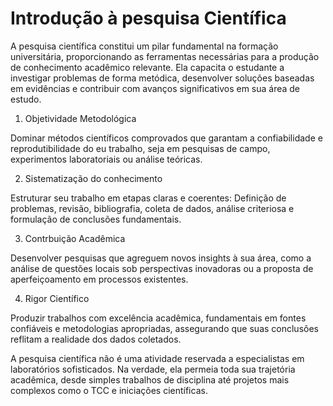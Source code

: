 # Introdução à pesquisa Científica

A pesquisa científica constitui um pilar fundamental na formação universitária, proporcionando as ferramentas necessárias para a produção de conhecimento acadêmico relevante. Ela capacita o estudante a investigar problemas de forma metódica, desenvolver soluções baseadas em evidências e contribuir com avanços significativos em sua área de estudo.

1. Objetividade Metodológica

Dominar métodos científicos comprovados que garantam a confiabilidade e reprodutibilidade do eu trabalho, seja em pesquisas de campo, experimentos laboratoriais ou análise teóricas.

2. Sistematização do conhecimento

Estruturar seu trabalho em etapas claras e coerentes: Definição de problemas, revisão, bibliografia, coleta de dados, análise criteriosa e formulação de conclusões fundamentais.

3. Contrbuição Acadêmica

Desenvolver pesquisas que agreguem novos insights à sua área, como a análise de questões locais sob perspectivas inovadoras ou a proposta de aperfeiçoamento em processos existentes.

4. Rigor Científico

Produzir trabalhos com excelência acadêmica, fundamentais em fontes confiáveis e metodologias apropriadas, assegurando que suas conclusões reflitam a realidade dos dados coletados.

A pesquisa científica não é uma atividade reservada a especialistas em laboratórios sofisticados. Na verdade, ela permeia toda sua trajetória acadêmica, desde simples trabalhos de disciplina até projetos mais complexos como o TCC e iniciações científicas.